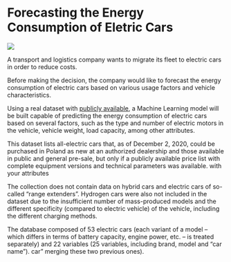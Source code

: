 # Forecasting the Energy Consumption of Eletric Cars

![](img/eletric-car.png)

A transport and logistics company wants to migrate its fleet to electric cars in order to reduce costs.

Before making the decision, the company would like to forecast the energy consumption of electric cars based on various usage factors and vehicle characteristics.

Using a real dataset with [publicly available](https://data.mendeley.com/datasets/tb9yrptydn/2), a Machine Learning model will be built capable of predicting the energy consumption of electric cars based on several factors, such as the type and number of electric motors in the vehicle, vehicle weight, load capacity, among other attributes.

This dataset lists all-electric cars that, as of December 2, 2020, could be purchased in Poland as new at an authorized dealership and those available in public and general pre-sale, but only if a publicly available price list with complete equipment versions and technical parameters was available. with your attributes

The collection does not contain data on hybrid cars and electric cars of so-called “range extenders”. Hydrogen cars were also not included in the dataset due to the insufficient number of mass-produced models and the different specificity (compared to electric vehicle) of the vehicle, including the different charging methods.

The database composed of 53 electric cars (each variant of a model – which differs in terms of battery capacity, engine power, etc. – is treated separately) and 22 variables (25 variables, including brand, model and “car name”). car” merging these two previous ones).
